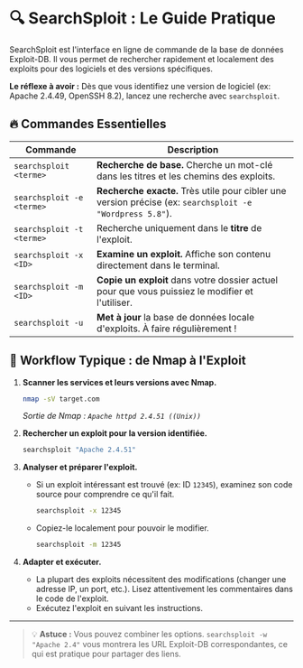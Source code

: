 # 🔍 SearchSploit : Le Guide Pratique

SearchSploit est l'interface en ligne de commande de la base de données Exploit-DB. Il vous permet de rechercher rapidement et localement des exploits pour des logiciels et des versions spécifiques.

**Le réflexe à avoir :** Dès que vous identifiez une version de logiciel (ex: Apache 2.4.49, OpenSSH 8.2), lancez une recherche avec `searchsploit`.

## 🔥 Commandes Essentielles

| Commande | Description |
|---|---|
| `searchsploit <terme>` | **Recherche de base.** Cherche un mot-clé dans les titres et les chemins des exploits. |
| `searchsploit -e <terme>` | **Recherche exacte.** Très utile pour cibler une version précise (ex: `searchsploit -e "Wordpress 5.8"`). |
| `searchsploit -t <terme>` | Recherche uniquement dans le **titre** de l'exploit. |
| `searchsploit -x <ID>` | **Examine un exploit.** Affiche son contenu directement dans le terminal. |
| `searchsploit -m <ID>` | **Copie un exploit** dans votre dossier actuel pour que vous puissiez le modifier et l'utiliser. |
| `searchsploit -u` | **Met à jour** la base de données locale d'exploits. À faire régulièrement ! |

## 🎯 Workflow Typique : de Nmap à l'Exploit

1.  **Scanner les services et leurs versions avec Nmap.**
    ```bash
    nmap -sV target.com
    ```
    *Sortie de Nmap : `Apache httpd 2.4.51 ((Unix))`*

2.  **Rechercher un exploit pour la version identifiée.**
    ```bash
    searchsploit "Apache 2.4.51"
    ```

3.  **Analyser et préparer l'exploit.**
    - Si un exploit intéressant est trouvé (ex: ID `12345`), examinez son code source pour comprendre ce qu'il fait.
      ```bash
      searchsploit -x 12345
      ```
    - Copiez-le localement pour pouvoir le modifier.
      ```bash
      searchsploit -m 12345
      ```

4.  **Adapter et exécuter.**
    - La plupart des exploits nécessitent des modifications (changer une adresse IP, un port, etc.). Lisez attentivement les commentaires dans le code de l'exploit.
    - Exécutez l'exploit en suivant les instructions.

---
> 💡 **Astuce :** Vous pouvez combiner les options. `searchsploit -w "Apache 2.4"` vous montrera les URL Exploit-DB correspondantes, ce qui est pratique pour partager des liens.
